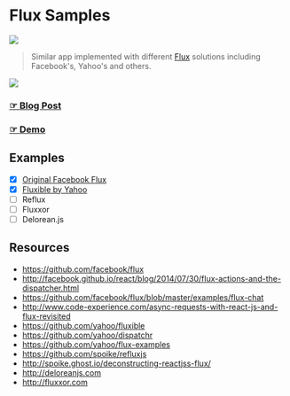 # Flux Samples

[![](http://img.shields.io/badge/Status-In%20Progress-green.svg?style=flat)](https://github.com/voronianski/telepath-mini/commits/master)

> Similar app implemented with different [Flux](https://facebook.github.io/flux/) solutions including Facebook's, Yahoo's and others. 

[![](https://farm9.staticflickr.com/8643/16226391077_424b0a87dd.jpg)]()

### [☞ Blog Post](http://pixelhunter.me/) 

### [☞ Demo](http://labs.voronianski.com/flux-samples) 

## Examples

* [x] [Original Facebook Flux](https://github.com/voronianski/flux-samples/tree/master/facebook-flux)
* [x] [Fluxible by Yahoo](https://github.com/voronianski/flux-samples/tree/master/yahoo-fluxible)
* [ ] Reflux
* [ ] Fluxxor
* [ ] Delorean.js

## Resources

- https://github.com/facebook/flux
- http://facebook.github.io/react/blog/2014/07/30/flux-actions-and-the-dispatcher.html
- https://github.com/facebook/flux/blob/master/examples/flux-chat
- http://www.code-experience.com/async-requests-with-react-js-and-flux-revisited
- https://github.com/yahoo/fluxible
- https://github.com/yahoo/dispatchr
- https://github.com/yahoo/flux-examples
- https://github.com/spoike/refluxjs
- http://spoike.ghost.io/deconstructing-reactjss-flux/
- http://deloreanjs.com
- http://fluxxor.com
